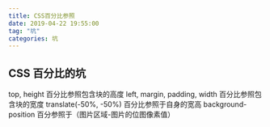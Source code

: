 ```yaml
---
title: CSS百分比参照
date: 2019-04-22 19:55:00
tag: "坑"
categories: 坑
---
```


## CSS 百分比的坑

top, height 百分比参照包含块的高度
left, margin, padding, width 百分比参照包含块的宽度
translate(-50%, -50%) 百分比参照于自身的宽高
background-position 百分参照于（图片区域-图片的位图像素值）

